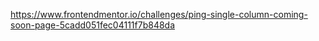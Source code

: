 https://www.frontendmentor.io/challenges/ping-single-column-coming-soon-page-5cadd051fec04111f7b848da